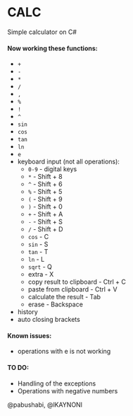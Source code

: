 # CALC

Simple calculator on C#

#### Now working these functions:

* `+`
* `-`
* `*`
* `/`
* `,`
* `%`
* `!`
* `^`
* `sin`
* `cos`
* `tan` 
* `ln`
* `e`
* keyboard input (not all operations):
	* `0-9` - digital keys
	* `*` - Shift + 8
	* `^` - Shift + 6
	* `%` - Shift + 5
	* `(` - Shift + 9
	* `)` - Shift + 0
	* `+` - Shift + A
	* `-` - Shift + S
	* `/` - Shift + D
	* `cos` - C
	* `sin` - S
	* `tan` - T
	* `ln` - L
	* `sqrt` - Q
	* extra - X
	* copy result to clipboard - Ctrl + C
	* paste from clipboard - Ctrl + V
	* calculate the result - Tab
	* erase - Backspace
* history
* auto closing brackets

#### Known issues: 
* operations with e is not working

#### TO DO:
* Handling of the exceptions
* Operations with negative numbers

@pabushabi, @lKAYNONl